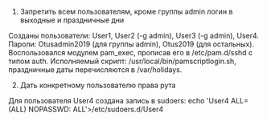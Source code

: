 1. Запретить всем пользователям, кроме группы admin логин в выходные и праздничные дни

Созданы пользователи: User1, User2 (-g admin), User3 (-g admin), User4. Пароли: Otusadmin2019 (для группы admin), Otus2019 (для остальных).
Воспользовался модулем pam_exec, прописав его в /etc/pam.d/sshd с типом auth. Исполняемый скрипт: /usr/local/bin/pamscriptlogin.sh, праздничные даты перечисляются в /var/holidays.

2. Дать конкретному пользователю права рута

Для пользователя User4 создана запись в sudoers:
echo 'User4 ALL=(ALL) NOPASSWD: ALL'>/etc/sudoers.d/User4

